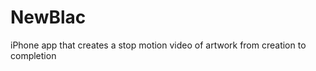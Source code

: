 NewBlac
=======

iPhone app that creates a stop motion video of artwork from creation to completion

